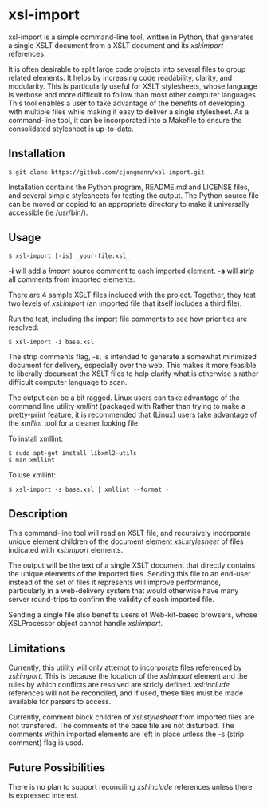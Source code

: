 # xsl-import

xsl-import is a simple command-line tool, written in Python, that generates a
single XSLT document from a XSLT document and its _xsl:import_ references.

It is often desirable to split large code projects into several files to group
related elements.  It helps by increasing code readability, clarity, and modularity.
This is particularly useful for XSLT stylesheets, whose language is verbose and
more difficult to follow than most other computer languages.  This tool enables
a user to take advantage of the benefits of developing with multiple files while
making it easy to deliver a single stylesheet.  As a command-line tool, it can
be incorporated into a Makefile to ensure the consolidated stylesheet is up-to-date.
## Installation

~~~
$ git clone https://github.com/cjungmann/xsl-import.git
~~~

Installation contains the Python program, README.md and LICENSE files, and several
simple stylesheets for testing the output.  The Python source file can be moved or
copied to an appropriate directory to make it universally accessible (ie /usr/bin/).

## Usage

~~~
$ xsl-import [-is] _your-file.xsl_
~~~

**-i** will add a _**i**mport_ source comment to each imported element.
**-s** will _**s**trip_ all comments from imported elements.

There are 4 sample XSLT files included with the project.  Together, they test
two levels of _xsl:import_ (an imported file that itself includes a third file).

Run the test, including the import file comments to see how priorities are
resolved:

~~~
$ xsl-import -i base.xsl
~~~

The strip comments flag, -s, is intended to generate a somewhat minimized
document for delivery, especially over the web.  This makes it more feasible
to liberally document the XSLT files to help clarify what is otherwise a
rather difficult computer language to scan.

The output can be a bit ragged.  Linux users can take advantage of the
command line utility _xmllint_ (packaged with Rather than trying to make a pretty-print
feature, it is recommended that (Linux) users take advantage of the _xmllint_
tool for a cleaner looking file:

To install xmllint:
~~~
$ sudo apt-get install libxml2-utils
$ man xmllint
~~~

To use xmllint:
~~~
$ xsl-import -s base.xsl | xmllint --format -
~~~

## Description

This command-line tool will read an XSLT file, and recursively incorporate
unique element children of the document element _xsl:stylesheet_ of files indicated
with _xsl:import_ elements.

The output will be the text of a single XSLT document that directly contains the
unique elements of the imported files.  Sending this file to an end-user instead
of the set of files it represents will improve performance, particularly in a
web-delivery system that would otherwise have many server round-trips to confirm
the validity of each imported file.

Sending a single file also benefits users of Web-kit-based browsers, whose
XSLProcessor object cannot handle _xsl:import_.

## Limitations

Currently, this utility will only attempt to incorporate files referenced by
_xsl:import_.  This is because the location of the _xsl:import_ element and the
rules by which conflicts are resolved are stricly defined.  _xsl:include_
references will not be reconciled, and if used, these files must be made
available for parsers to access.

Currently, comment block children of _xsl:stylesheet_ from imported files are
not transfered.  The comments of the base file are not disturbed.  The comments
within imported elements are left in place unless the -s (strip comment) flag
is used.

## Future Possibilities

There is no plan to support reconciling _xsl:include_ references unless there is
expressed interest.
